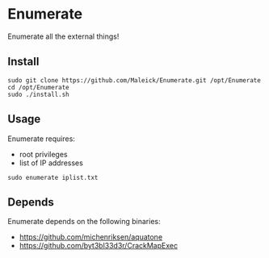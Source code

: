 Enumerate
======

Enumerate all the external things!

## Install

```shell
sudo git clone https://github.com/Maleick/Enumerate.git /opt/Enumerate
cd /opt/Enumerate
sudo ./install.sh
```

## Usage

Enumerate requires:
- root privileges
- list of IP addresses

```shell
sudo enumerate iplist.txt
```

## Depends

Enumerate depends on the following binaries:

- https://github.com/michenriksen/aquatone
- https://github.com/byt3bl33d3r/CrackMapExec
